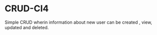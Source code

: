 # CRUD-CI4
 Simple CRUD wherin information about new user can be created , view, updated and deleted.
